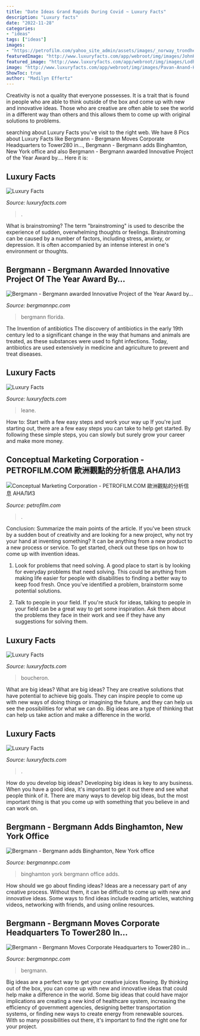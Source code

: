```yaml
---
title: "Date Ideas Grand Rapids During Covid ~ Luxury Facts"
description: "Luxury facts"
date: "2022-11-28"
categories:
- "ideas"
tags: ["ideas"]
images:
- "https://petrofilm.com/yahoo_site_admin/assets/images/_norway_trondheim_cold_respons_2016_february_Secretary_of_the_Navy_Ray_Mabus_tours_a_reserve_material_storage_site_part_of_the_US_Marine_Corps_Prepositioning_Program_2.88145746_std.JPG"
featuredImage: "http://www.luxuryfacts.com/app/webroot/img/images/JohnHardy-amethyst-earring.jpg"
featured_image: "http://www.luxuryfacts.com/app/webroot/img/images/Lodha-serving-presentation.jpg"
image: "http://www.luxuryfacts.com/app/webroot/img/images/Pavan-Anand-Homes-green-red-corridor.jpg"
ShowToc: true
author: "Madilyn Effertz"
---
```



Creativity is not a quality that everyone possesses. It is a trait that is found in people who are able to think outside of the box and come up with new and innovative ideas. Those who are creative are often able to see the world in a different way than others and this allows them to come up with original solutions to problems.

	

		
searching about Luxury Facts you've visit to the right web. We have 8 Pics about Luxury Facts like Bergmann - Bergmann Moves Corporate Headquarters to Tower280 in…, Bergmann - Bergmann adds Binghamton, New York office and also Bergmann - Bergmann awarded Innovative Project of the Year Award by…. Here it is:
		
    
## Luxury Facts

<img loading=lazy src="http://www.luxuryfacts.com/app/webroot/img/images/Lodha-serving-presentation.jpg" onerror="this.onerror=null;this.src='https://tse4.mm.bing.net/th?id=OIP.lWkEf0Tb-z8OGfNq3qjHZwHaFj&amp;pid=15.1';" alt="Luxury Facts">

_Source: luxuryfacts.com_

>. 

	

What is brainstroming?
The term "brainstroming" is used to describe the experience of sudden, overwhelming thoughts or feelings. Brainstroming can be caused by a number of factors, including stress, anxiety, or depression. It is often accompanied by an intense interest in one's environment or thoughts.

    
## Bergmann - Bergmann Awarded Innovative Project Of The Year Award By…

<img loading=lazy src="https://www.bergmannpc.com/imager/contentimages/ourNews/bergmann-awarded-innovative-project-of-the-year-award-by-u-s-green-building-council-south-florida/84327/TD-Bank-West-Palm-Beach_e8bb9feacacf86edd2db3876f787d1d2.png" onerror="this.onerror=null;this.src='https://tse2.mm.bing.net/th?id=OIP.2Jnsmw-1oTJwBrdA0Lcs7gHaDn&amp;pid=15.1';" alt="Bergmann - Bergmann awarded Innovative Project of the Year Award by…">

_Source: bergmannpc.com_

>bergmann florida. 

	

The Invention of antibiotics
The discovery of antibiotics in the early 19th century led to a significant change in the way that humans and animals are treated, as these substances were used to fight infections. Today, antibiotics are used extensively in medicine and agriculture to prevent and treat diseases.

    
## Luxury Facts

<img loading=lazy src="http://www.luxuryfacts.com/app/webroot/img/images/JohnHardy-amethyst-earring.jpg" onerror="this.onerror=null;this.src='https://tse2.mm.bing.net/th?id=OIP.jl-2zH7aLOO6YXk5R-mNkAHaIe&amp;pid=15.1';" alt="Luxury Facts">

_Source: luxuryfacts.com_

>leane. 

	

How to: Start with a few easy steps and work your way up
If you're just starting out, there are a few easy steps you can take to help get started. By following these simple steps, you can slowly but surely grow your career and make more money.

    
## Conceptual Marketing Corporation - PETROFILM.COM ﻿歐洲觀點的分析信息 АНАЛИЗ

<img loading=lazy src="https://petrofilm.com/yahoo_site_admin/assets/images/_norway_trondheim_cold_respons_2016_february_Secretary_of_the_Navy_Ray_Mabus_tours_a_reserve_material_storage_site_part_of_the_US_Marine_Corps_Prepositioning_Program_2.88145746_std.JPG" onerror="this.onerror=null;this.src='https://tse1.mm.bing.net/th?id=OIP.wj1TdE2pb9INg1REYSUNhQHaE8&amp;pid=15.1';" alt="Conceptual Marketing Corporation - PETROFILM.COM ﻿歐洲觀點的分析信息 АНАЛИЗ">

_Source: petrofilm.com_

>. 

	

Conclusion: Summarize the main points of the article.
If you've been struck by a sudden bout of creativity and are looking for a new project, why not try your hand at inventing something? It can be anything from a new product to a new process or service. To get started, check out these tips on how to come up with invention ideas.
1. Look for problems that need solving. A good place to start is by looking for everyday problems that need solving. This could be anything from making life easier for people with disabilities to finding a better way to keep food fresh. Once you've identified a problem, brainstorm some potential solutions.

2. Talk to people in your field. If you're stuck for ideas, talking to people in your field can be a great way to get some inspiration. Ask them about the problems they face in their work and see if they have any suggestions for solving them.

    
## Luxury Facts

<img loading=lazy src="http://www.luxuryfacts.com/app/webroot/img/images/Boucheron emerald earring.jpg" onerror="this.onerror=null;this.src='https://tse3.mm.bing.net/th?id=OIP.bBK3BkESyurks-ejEPR-CAHaHa&amp;pid=15.1';" alt="Luxury Facts">

_Source: luxuryfacts.com_

>boucheron. 

	

What are big ideas?
What are big ideas? They are creative solutions that have potential to achieve big goals. They can inspire people to come up with new ways of doing things or imagining the future, and they can help us see the possibilities for what we can do. Big ideas are a type of thinking that can help us take action and make a difference in the world.

    
## Luxury Facts

<img loading=lazy src="http://www.luxuryfacts.com/app/webroot/img/images/Pavan-Anand-Homes-green-red-corridor.jpg" onerror="this.onerror=null;this.src='https://tse3.mm.bing.net/th?id=OIP.iP8t1jZlym2OQGmjK0qudAHaEf&amp;pid=15.1';" alt="Luxury Facts">

_Source: luxuryfacts.com_

>. 

	

How do you develop big ideas?
Developing big ideas is key to any business. When you have a good idea, it's important to get it out there and see what people think of it. There are many ways to develop big ideas, but the most important thing is that you come up with something that you believe in and can work on.

    
## Bergmann - Bergmann Adds Binghamton, New York Office

<img loading=lazy src="https://www.bergmannpc.com/imager/contentimages/ourNews/bergmann-adds-binghamton-new-york-office/31488/AdobeStock_269463703_e8bb9feacacf86edd2db3876f787d1d2.jpeg" onerror="this.onerror=null;this.src='https://tse1.mm.bing.net/th?id=OIP.oMrfm0NS_dBMyJk-evTVZQHaDn&amp;pid=15.1';" alt="Bergmann - Bergmann adds Binghamton, New York office">

_Source: bergmannpc.com_

>binghamton york bergmann office adds. 

	

How should we go about finding ideas?
Ideas are a necessary part of any creative process. Without them, it can be difficult to come up with new and innovative ideas. Some ways to find ideas include reading articles, watching videos, networking with friends, and using online resources.

    
## Bergmann - Bergmann Moves Corporate Headquarters To Tower280 In…

<img loading=lazy src="https://www.bergmannpc.com/imager/contentimages/ourNews/bergmann-moves-headquarters-tower280-in-rochester-ny/2442/Bergmann-Corporate-Headquarters-Tower-280-Rochester-NY_4b89bd29484af6af8559f0bb8d2c6ed0.jpg" onerror="this.onerror=null;this.src='https://tse3.mm.bing.net/th?id=OIP.LoWCDRnDkyooH0sGRkt09QHaCt&amp;pid=15.1';" alt="Bergmann - Bergmann Moves Corporate Headquarters to Tower280 in…">

_Source: bergmannpc.com_

>bergmann. 

	

Big ideas are a perfect way to get your creative juices flowing. By thinking out of the box, you can come up with new and innovative ideas that could help make a difference in the world. Some big ideas that could have major implications are creating a new kind of healthcare system, increasing the efficiency of government agencies, designing better transportation systems, or finding new ways to create energy from renewable sources. With so many possibilities out there, it's important to find the right one for your project.

